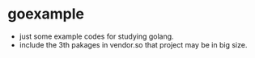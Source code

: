 # goexample

- just some example codes for studying golang.
- include the 3th pakages in vendor.so that project may be in big size.
